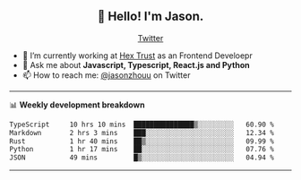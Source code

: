 <h2 align="center">👋 Hello! I'm Jason.</h2>
<p align="center">
  <a href="https://twitter.com/jasonzhouu">Twitter</a>
</p>


- 🔭 I’m currently working at [Hex Trust](https://hextrust.com/) as an Frontend Develoepr
- 💬 Ask me about **Javascript, Typescript, React.js and Python**
- 📫 How to reach me: [@jasonzhouu](https://twitter.com/jasonzhouu) on Twitter

-------

📊 **Weekly development breakdown**
<!--START_SECTION:waka-->

```txt
TypeScript     10 hrs 10 mins  ███████████████▒░░░░░░░░░   60.90 %
Markdown       2 hrs 3 mins    ███░░░░░░░░░░░░░░░░░░░░░░   12.34 %
Rust           1 hr 40 mins    ██▒░░░░░░░░░░░░░░░░░░░░░░   09.99 %
Python         1 hr 17 mins    ██░░░░░░░░░░░░░░░░░░░░░░░   07.76 %
JSON           49 mins         █▒░░░░░░░░░░░░░░░░░░░░░░░   04.94 %
```

<!--END_SECTION:waka-->

-------
